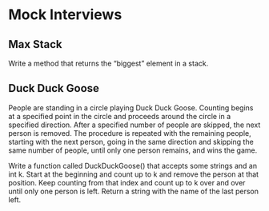 # Mock Interviews

## Max Stack

Write a method that returns the “biggest” element in a stack.

## Duck Duck Goose

People are standing in a circle playing Duck Duck Goose. Counting begins at a specified point in the circle and proceeds around the circle in a specified direction. After a specified number of people are skipped, the next person is removed. The procedure is repeated with the remaining people, starting with the next person, going in the same direction and skipping the same number of people, until only one person remains, and wins the game.

Write a function called DuckDuckGoose() that accepts some strings and an int k. Start at the beginning and count up to k and remove the person at that position. Keep counting from that index and count up to k over and over until only one person is left. Return a string with the name of the last person left.
